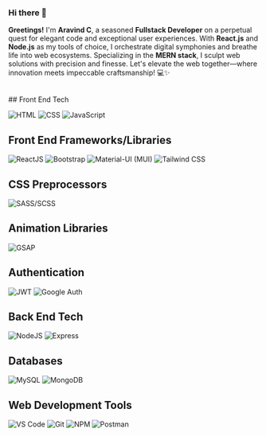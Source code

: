 ### Hi there 👋

**Greetings!** I'm **Aravind C**, a seasoned **Fullstack Developer** on a perpetual quest for elegant code and exceptional user experiences. With **React.js** and **Node.js** as my tools of choice, I orchestrate digital symphonies and breathe life into web ecosystems. Specializing in the **MERN stack**, I sculpt web solutions with precision and finesse. Let's elevate the web together—where innovation meets impeccable craftsmanship! 💻✨


<br />
## Front End Tech

![HTML](https://img.shields.io/badge/-HTML-%23E44D27?style=flat-square&logo=html5&logoColor=ffffff)
![CSS](https://img.shields.io/badge/-CSS-%231572B6?style=flat-square&logo=css3&logoColor=ffffff)
![JavaScript](https://img.shields.io/badge/-JavaScript-%23F7DF1C?style=flat-square&logo=javascript&logoColor=000000&labelColor=%23F7DF1C&color=%23FFCE5A)

## Front End Frameworks/Libraries

![ReactJS](https://img.shields.io/badge/-ReactJS-%23282C34?style=flat-square&logo=react&logoColor=61DAFB)
![Bootstrap](https://img.shields.io/badge/-Bootstrap-%23563D7C?style=flat-square&logo=bootstrap&logoColor=white)
![Material-UI (MUI)](https://img.shields.io/badge/-Material--UI-%230081CB?style=flat-square&logo=material-ui&logoColor=white)
![Tailwind CSS](https://img.shields.io/badge/-Tailwind%20CSS-%231a202c?style=flat-square&logo=tailwind-css&logoColor=white)

## CSS Preprocessors

![SASS/SCSS](https://img.shields.io/badge/-SASS/SCSS-%23CC6699?style=flat-square&logo=sass&logoColor=white)

## Animation Libraries

![GSAP](https://img.shields.io/badge/-GSAP-%23FF9900?style=flat-square&logo=greensock&logoColor=white)

## Authentication

![JWT](https://img.shields.io/badge/-JWT-%23000000?style=flat-square&logo=json-web-tokens)
![Google Auth](https://img.shields.io/badge/-Google%20Auth-%234285F4?style=flat-square&logo=google&logoColor=white)

## Back End Tech

![NodeJS](https://img.shields.io/badge/-NodeJS-%23339933?style=flat-square&logo=node.js&logoColor=white)
![Express](https://img.shields.io/badge/-Express-%23000000?style=flat-square&logo=express&logoColor=white)

## Databases

![MySQL](https://img.shields.io/badge/-MySQL-%234479A1?style=flat-square&logo=mysql&logoColor=white)
![MongoDB](https://img.shields.io/badge/-MongoDB-%2347A248?style=flat-square&logo=mongodb&logoColor=white)

## Web Development Tools
![VS Code](https://img.shields.io/badge/-VSCode-%23007ACC?style=flat-square&logo=visual-studio-code)
![Git](https://img.shields.io/badge/-Git-%23F05032?style=flat-square&logo=git&logoColor=%23ffffff)
![NPM](https://img.shields.io/badge/-npm-%23F05032?style=flat-square&logo=npm&logoColor=white&labelColor=red&color=red)
![Postman](https://img.shields.io/badge/-Postman-%23F05032?style=flat-square&logo=postman&logoColor=white&labelColor=#ef5b25&color=white)

